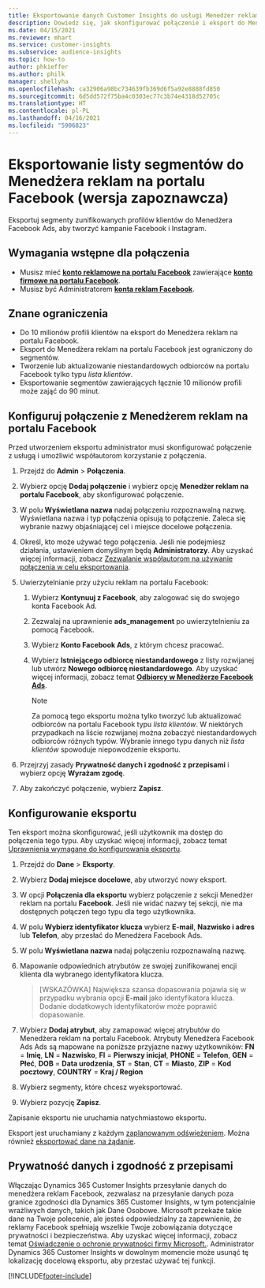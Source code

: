 ```yaml
---
title: Eksportowanie danych Customer Insights do usługi Menedżer reklam Facebook
description: Dowiedz się, jak skonfigurować połączenie i eksport do Menedżera reklam na portalu Facebook.
ms.date: 04/15/2021
ms.reviewer: mhart
ms.service: customer-insights
ms.subservice: audience-insights
ms.topic: how-to
author: phkieffer
ms.author: philk
manager: shellyha
ms.openlocfilehash: ca32906a98bc734639fb369d6f5a92e8888fd850
ms.sourcegitcommit: 6d5dd572f75ba4c0303ec77c3b74e4318d52705c
ms.translationtype: HT
ms.contentlocale: pl-PL
ms.lasthandoff: 04/16/2021
ms.locfileid: "5906823"
---
```

# <a name="export-segments-list-to-facebook-ads-manager-preview"></a>Eksportowanie listy segmentów do Menedżera reklam na portalu Facebook (wersja zapoznawcza)

Eksportuj segmenty zunifikowanych profilów klientów do Menedżera Facebook Ads, aby tworzyć kampanie Facebook i Instagram.

## <a name="prerequisites-for-connection"></a>Wymagania wstępne dla połączenia

- Musisz mieć [**konto reklamowe na portalu Facebook**](https://www.facebook.com/business/learn/lessons/step-by-step-ads-manager-account) zawierające [**konto firmowe na portalu Facebook**](https://business.facebook.com/).
- Musisz być Administratorem [**konta reklam Facebook**](https://www.facebook.com/business/learn/lessons/step-by-step-ads-manager-account).

## <a name="known-limitations"></a>Znane ograniczenia

- Do 10 milionów profili klientów na eksport do Menedżera reklam na portalu Facebook.
- Eksport do Menedżera reklam na portalu Facebook jest ograniczony do segmentów.
- Tworzenie lub aktualizowanie niestandardowych odbiorców na portalu Facebook tylko typu *lista klientów*.
- Eksportowanie segmentów zawierających łącznie 10 milionów profili może zająć do 90 minut.

## <a name="set-up-connection-to-facebook-ads-manager"></a>Konfiguruj połączenie z Menedżerem reklam na portalu Facebook

Przed utworzeniem eksportu administrator musi skonfigurować połączenie z usługą i umożliwić współautorom korzystanie z połączenia.

1. Przejdź do **Admin** > **Połączenia**.

1. Wybierz opcję **Dodaj połączenie** i wybierz opcję **Menedżer reklam na portalu Facebook**, aby skonfigurować połączenie.

1. W polu **Wyświetlana nazwa** nadaj połączeniu rozpoznawalną nazwę. Wyświetlana nazwa i typ połączenia opisują to połączenie. Zaleca się wybranie nazwy objaśniającej cel i miejsce docelowe połączenia.

1. Określ, kto może używać tego połączenia. Jeśli nie podejmiesz działania, ustawieniem domyślnym będą **Administratorzy**. Aby uzyskać więcej informacji, zobacz [Zezwalanie współautorom na używanie połączenia w celu eksportowania](connections.md#allow-contributors-to-use-a-connection-for-exports).

1. Uwierzytelnianie przy użyciu reklam na portalu Facebook: 

   1. Wybierz **Kontynuuj z Facebook**, aby zalogować się do swojego konta Facebook Ad.

   1. Zezwalaj na uprawnienie **ads_management** po uwierzytelnieniu za pomocą Facebook.

   1. Wybierz **Konto Facebook Ads**, z którym chcesz pracować.

   1. Wybierz **Istniejącego odbiorcę niestandardowego** z listy rozwijanej lub utwórz **Nowego odbiorcę niestandardowego**. Aby uzyskać więcej informacji, zobacz temat [**Odbiorcy w Menedżerze Facebook Ads**](https://www.facebook.com/business/help/744354708981227?id=2469097953376494).
      > [!NOTE]
      > Za pomocą tego eksportu można tylko tworzyć lub aktualizować odbiorców na portalu Facebook typu *lista klientów*. W niektórych przypadkach na liście rozwijanej można zobaczyć niestandardowych odbiorców różnych typów. Wybranie innego typu danych niż *lista klientów* spowoduje niepowodzenie eksportu. 

1. Przejrzyj zasady **Prywatność danych i zgodność z przepisami** i wybierz opcję **Wyrażam zgodę**.

1. Aby zakończyć połączenie, wybierz **Zapisz**.

## <a name="configure-an-export"></a>Konfigurowanie eksportu

Ten eksport można skonfigurować, jeśli użytkownik ma dostęp do połączenia tego typu. Aby uzyskać więcej informacji, zobacz temat [Uprawnienia wymagane do konfigurowania eksportu](export-destinations.md#set-up-a-new-export).

1. Przejdź do **Dane** > **Eksporty**.

1. Wybierz **Dodaj miejsce docelowe**, aby utworzyć nowy eksport. 

1. W opcji **Połączenia dla eksportu** wybierz połączenie z sekcji Menedżer reklam na portalu **Facebook**. Jeśli nie widać nazwy tej sekcji, nie ma dostępnych połączeń tego typu dla tego użytkownika.

1. W polu **Wybierz identyfikator klucza** wybierz **E-mail**, **Nazwisko i adres** lub **Telefon**, aby przesłać do Menedżera Facebook Ads. 

1. W polu **Wyświetlana nazwa** nadaj połączeniu rozpoznawalną nazwę.

1. Mapowanie odpowiednich atrybutów ze swojej zunifikowanej encji klienta dla wybranego identyfikatora klucza.
   > [WSKAZÓWKA] Największa szansa dopasowania pojawia się w przypadku wybrania opcji **E-mail** jako identyfikatora klucza. Dodanie dodatkowych identyfikatorów może poprawić dopasowanie.

1. Wybierz **Dodaj atrybut**, aby zamapować więcej atrybutów do Menedżera reklam na portalu Facebook. Atrybuty Menedżera Facebook Ads Ads są mapowane na poniższe przyjazne nazwy użytkowników: **FN** = **Imię**, **LN** = **Nazwisko**, **FI** = **Pierwszy inicjał**, **PHONE** = **Telefon**, **GEN** = **Płeć**, **DOB** = **Data urodzenia**, **ST** = **Stan**, **CT** = **Miasto**, **ZIP** = **Kod pocztowy**, **COUNTRY** = **Kraj / Region**

1. Wybierz segmenty, które chcesz wyeksportować.

1. Wybierz pozycję **Zapisz**.

Zapisanie eksportu nie uruchamia natychmiastowo eksportu.

Eksport jest uruchamiany z każdym [zaplanowanym odświeżeniem](system.md#schedule-tab). Można również [eksportować dane na żądanie](export-destinations.md#run-exports-on-demand). 

## <a name="data-privacy-and-compliance"></a>Prywatność danych i zgodność z przepisami

Włączając Dynamics 365 Customer Insights przesyłanie danych do menedżera reklam Facebook, zezwalasz na przesyłanie danych poza granice zgodności dla Dynamics 365 Customer Insights, w tym potencjalnie wrażliwych danych, takich jak Dane Osobowe. Microsoft przekaże takie dane na Twoje polecenie, ale jesteś odpowiedzialny za zapewnienie, że reklamy Facebook spełniają wszelkie Twoje zobowiązania dotyczące prywatności i bezpieczeństwa. Aby uzyskać więcej informacji, zobacz temat [Oświadczenie o ochronie prywatności firmy Microsoft.](https://go.microsoft.com/fwlink/?linkid=396732).
Administrator Dynamics 365 Customer Insights w dowolnym momencie może usunąć tę lokalizację docelową eksportu, aby przestać używać tej funkcji.


[!INCLUDE[footer-include](../includes/footer-banner.md)]
